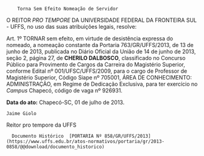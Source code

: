         Torna Sem Efeito Nomeação de Servidor  

O REITOR *PRO TEMPORE* DA UNIVERSIDADE FEDERAL DA FRONTEIRA SUL - UFFS, no uso das suas atribuições legais, resolve:

 Art. 1º TORNAR sem efeito, em virtude de desistência expressa do nomeado, a nomeação constante da Portaria 763/GR/UFFS/2013, de 13 de junho de 2013, publicada no Diário Oficial da União de 14 de junho de 2013, seção 2, página 27, de **CHERILO DALBOSCO**, classificado no Concurso Público para Provimento de Cargos da Carreira do Magistério Superior, conforme Edital nº 001/UFSC/UFFS/2009, para o cargo de Professor de Magistério Superior, Código Siape nº 705001, ÁREA DE CONHECIMENTO: ADMINISTRAÇÃO, em Regime de Dedicação Exclusiva, para ter exercício no *Campus* Chapecó, código de vaga nº 926931.

  

   **Data do ato:** Chapecó-SC, 01 de julho de 2013.   
 

    Jaime Giolo   
 Reitor pro tempore da UFFS 

      Documento Histórico  [PORTARIA Nº 858/GR/UFFS/2013](https://www.uffs.edu.br/atos-normativos/portaria/gr/2013-0858/@@download/documento_historico)     
      